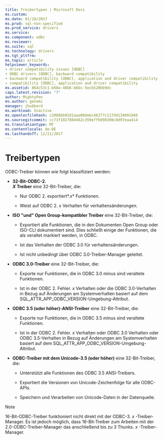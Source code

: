 ```yaml
---
title: Treibertypen | Microsoft Docs
ms.custom: 
ms.date: 01/19/2017
ms.prod: sql-non-specified
ms.prod_service: drivers
ms.service: 
ms.component: odbc
ms.reviewer: 
ms.suite: sql
ms.technology: drivers
ms.tgt_pltfrm: 
ms.topic: article
helpviewer_keywords:
- driver compatibility issues [ODBC]
- ODBC drivers [ODBC], backward compatibility
- backward compatibility [ODBC], application and driver compatibility
- compatibility [ODBC], application and driver compatibility
ms.assetid: 864c53c1-b68a-48b6-b6bc-5ecb520bb9dc
caps.latest.revision: "7"
author: MightyPen
ms.author: genemi
manager: jhubbard
ms.workload: Inactive
ms.openlocfilehash: c2068bb92d1aaa00debc46277c117d4134091666
ms.sourcegitcommit: cc71f1027884462c359effb898390c8d97eaa414
ms.translationtype: MT
ms.contentlocale: de-DE
ms.lasthandoff: 12/21/2017
---
```

# <a name="types-of-drivers"></a>Treibertypen
ODBC-Treiber können wie folgt klassifiziert werden:  
  
-   **32-Bit-ODBC-2.**  
     ***X* Treiber** eine 32-Bit-Treiber, die:  
  
    -   Nur ODBC 2. exportiert*.x* Funktionen.  
  
    -   Weist auf ODBC 2. *x* Verhalten für verhaltensänderungen.  
  
-   **ISO "und" Open Group-kompatibler Treiber** eine 32-Bit-Treiber, die:  
  
    -   Exportiert alle Funktionen, die in den Dokumenten Open Group oder ISO-CLI dokumentiert sind. Dies schließt einige der Funktionen, die als veraltet markiert werden, in ODBC.  
  
    -   Ist das Verhalten der ODBC 3.0 für verhaltensänderungen.  
  
    -   Ist nicht unbedingt über ODBC 3.0-Treiber-Manager geleitet.  
  
-   **ODBC 3.0-Treiber** eine 32-Bit-Treiber, die:  
  
    -   Exporte nur Funktionen, die in ODBC 3.0 minus sind veraltete Funktionen.  
  
    -   Ist in der ODBC 2. Fehler. *x* Verhalten oder die ODBC 3.0-Verhalten in Bezug auf Änderungen am Systemverhalten basiert auf dem SQL_ATTR_APP_ODBC_VERSION-Umgebung-Attribut.  
  
-   **ODBC 3.5 (oder höher)-ANSI-Treiber** eine 32-Bit-Treiber, die:  
  
    -   Exporte nur Funktionen, die in ODBC 3.5 minus sind veraltete Funktionen.  
  
    -   Ist in der ODBC 2. Fehler. *x* Verhalten oder ODBC 3.0 Verhalten oder ODBC 3.5-Verhalten in Bezug auf Änderungen am Systemverhalten basiert auf dem SQL_ATTR_APP_ODBC_VERSION-Umgebung-Attribut.  
  
-   **ODBC-Treiber mit dem Unicode-3.5 (oder höher)** eine 32-Bit-Treiber, die:  
  
    -   Unterstützt alle Funktionen des ODBC 3.5 ANSI-Treibers.  
  
    -   Exportiert die Versionen von Unicode-Zeichenfolge für alle ODBC-APIs.  
  
    -   Speichern und Verarbeiten von Unicode-Daten in der Datenquelle.  
  
> [!NOTE]  
>  16-Bit-ODBC-Treiber funktioniert nicht direkt mit der ODBC-3. *x* -Treiber-Manager. Es ist jedoch möglich, dass 16-Bit-Treiber zum Arbeiten mit der 2.0-ODBC-Treiber-Manager das anschließend bis zu 3 Thunks. *x* -Treiber-Manager.
